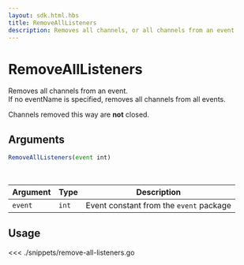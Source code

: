 ```yaml
---
layout: sdk.html.hbs
title: RemoveAllListeners
description: Removes all channels, or all channels from an event
---
```


# RemoveAllListeners

Removes all channels from an event.  
If no eventName is specified, removes all channels from all events.

Channels removed this way are **not** closed.

## Arguments

```js
RemoveAllListeners(event int)
```

<br/>

| Argument   | Type     | Description      |
| ---------- | -------- | -------- |
| `event`    | `int` | Event constant from the `event` package |

## Usage

<<< ./snippets/remove-all-listeners.go
